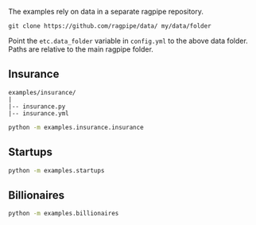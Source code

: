 The examples rely on data in a separate ragpipe repository. 

```
git clone https://github.com/ragpipe/data/ my/data/folder
```

Point the `etc.data_folder` variable in `config.yml` to the above data folder. Paths are relative to the main ragpipe folder.

## Insurance 

```
examples/insurance/
|
|-- insurance.py
|-- insurance.yml
```

```bash 
python -m examples.insurance.insurance
```

## Startups

```bash 
python -m examples.startups
```


## Billionaires

```bash 
python -m examples.billionaires
```
